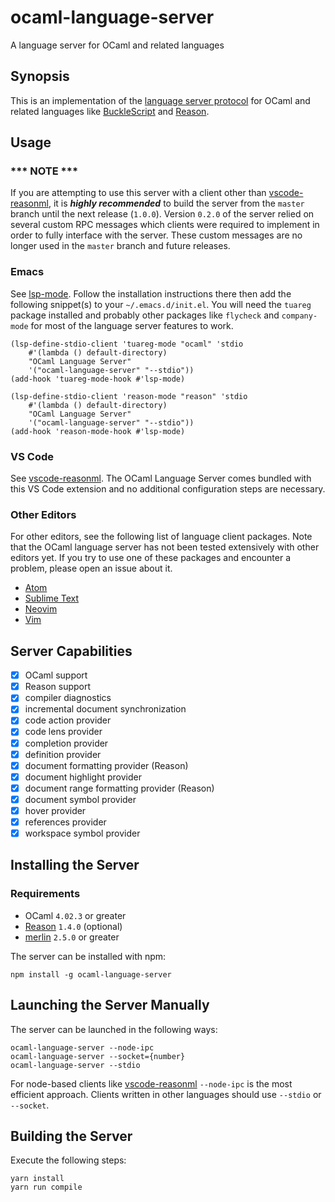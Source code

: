 # ocaml-language-server

A language server for OCaml and related languages

## Synopsis

This is an implementation of the [language server
protocol](https://github.com/Microsoft/language-server-protocol) for OCaml and
related languages like [BuckleScript](http://bucklescript.github.io/bucklescript)
and [Reason](https://facebook.github.io/reason).

## Usage

### *** NOTE ***

If you are attempting to use this server with a client other than [vscode-reasonml](https://github.com/freebroccolo/vscode-reasonml), it is ***highly recommended*** to build the server from the `master` branch until the next release (`1.0.0`). Version `0.2.0` of the server relied on several custom RPC messages which clients were required to implement in order to fully interface with the server. These custom messages are no longer used in the `master` branch and future releases.

### Emacs

See [lsp-mode](https://github.com/emacs-lsp/lsp-mode). Follow the installation
instructions there then add the following snippet(s) to your
`~/.emacs.d/init.el`. You will need the `tuareg` package installed and probably
other packages like `flycheck` and `company-mode` for most of the language
server features to work.

```elisp
(lsp-define-stdio-client 'tuareg-mode "ocaml" 'stdio
	#'(lambda () default-directory)
	"OCaml Language Server"
	'("ocaml-language-server" "--stdio"))
(add-hook 'tuareg-mode-hook #'lsp-mode)
```

```elisp
(lsp-define-stdio-client 'reason-mode "reason" 'stdio
	#'(lambda () default-directory)
	"OCaml Language Server"
	'("ocaml-language-server" "--stdio"))
(add-hook 'reason-mode-hook #'lsp-mode)
```

### VS Code

See [vscode-reasonml](https://github.com/freebroccolo/vscode-reasonml). The
OCaml Language Server comes bundled with this VS Code extension and no
additional configuration steps are necessary.

### Other Editors

For other editors, see the following list of language client packages. Note that
the OCaml language server has not been tested extensively with other editors
yet. If you try to use one of these packages and encounter a problem, please
open an issue about it.

- [Atom](https://github.com/atom/atom-languageclient)
- [Sublime Text](https://github.com/tomv564/LSP)
- [Neovim](https://github.com/neovim/neovim/pull/6856)
- [Vim](https://github.com/prabirshrestha/vim-lsp)

## Server Capabilities

- [x] OCaml support
- [x] Reason support
- [x] compiler diagnostics
- [x] incremental document synchronization
- [x] code action provider
- [x] code lens provider
- [x] completion provider
- [x] definition provider
- [x] document formatting provider (Reason)
- [x] document highlight provider
- [x] document range formatting provider (Reason)
- [x] document symbol provider
- [x] hover provider
- [x] references provider
- [x] workspace symbol provider

## Installing the Server

### Requirements

- OCaml `4.02.3` or greater
- [Reason](https://github.com/facebook/reason) `1.4.0` (optional)
- [merlin](https://github.com/the-lambda-church/merlin) `2.5.0` or greater

The server can be installed with npm:

```
npm install -g ocaml-language-server
```

## Launching the Server Manually

The server can be launched in the following ways:

```
ocaml-language-server --node-ipc
ocaml-language-server --socket={number}
ocaml-language-server --stdio
```

For node-based clients like
[vscode-reasonml](https://github.com/freebroccolo/vscode-reasonml) `--node-ipc`
is the most efficient approach. Clients written in other languages should use
`--stdio` or `--socket`.

## Building the Server

Execute the following steps:

```
yarn install
yarn run compile
```
